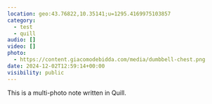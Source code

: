 ```yaml
---
location: geo:43.76822,10.35141;u=1295.4169975103857
category:
  - test
  - quill
audio: []
video: []
photo:
  - https://content.giacomodebidda.com/media/dumbbell-chest.png
date: 2024-12-02T12:59:14+00:00
visibility: public
---
```


This is a multi-photo note written in Quill.